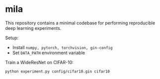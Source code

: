 # mila

This repository contains a minimal codebase for performing reproducible deep learning experiments.

Setup:
* Install `numpy, pytorch, torchvision, gin-config`
* Set `DATA_PATH` environment variable


Train a WideResNet on CIFAR-10:

`python experiment.py config/cifar10.gin cifar10`